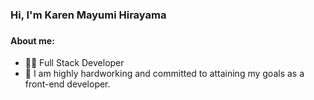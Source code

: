 <h3>Hi, I'm Karen Mayumi Hirayama<h3>
 
<h4>About me:</h4>
 <ul>
   <li>👩‍💻 Full Stack  Developer</li>
   <li>🚀 I am highly hardworking and committed to attaining my goals as a front-end developer.</li>
 </ul>
